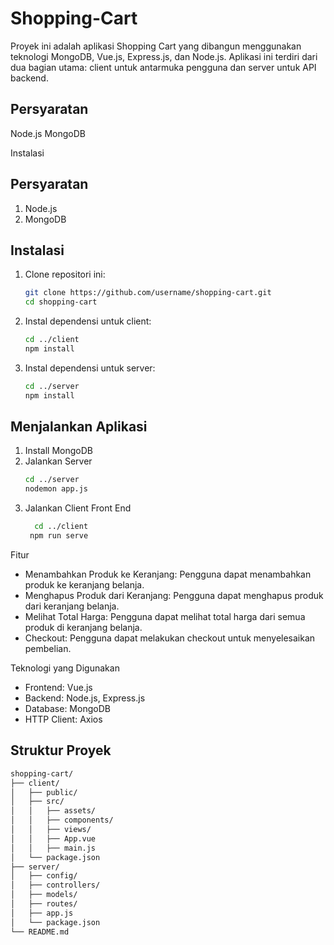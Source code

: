 # Shopping-Cart
Proyek ini adalah aplikasi Shopping Cart yang dibangun menggunakan teknologi MongoDB, Vue.js, Express.js, dan Node.js. Aplikasi ini terdiri dari dua bagian utama: client untuk antarmuka pengguna dan server untuk API backend.

## Persyaratan
Node.js
MongoDB

Instalasi

## Persyaratan
1. Node.js
2. MongoDB

## Instalasi
1. Clone repositori ini:
   ```bash
   git clone https://github.com/username/shopping-cart.git
   cd shopping-cart
2. Instal dependensi untuk client:
   ```bash
   cd ../client
   npm install
3. Instal dependensi untuk server:
   ```bash
   cd ../server
   npm install

## Menjalankan Aplikasi 
1. Install MongoDB
2. Jalankan Server
    ```bash
    cd ../server
    nodemon app.js
4. Jalankan Client Front End
    ```bash
      cd ../client
     npm run serve

Fitur
- Menambahkan Produk ke Keranjang: Pengguna dapat menambahkan produk ke keranjang belanja.
- Menghapus Produk dari Keranjang: Pengguna dapat menghapus produk dari keranjang belanja.
- Melihat Total Harga: Pengguna dapat melihat total harga dari semua produk di keranjang belanja.
- Checkout: Pengguna dapat melakukan checkout untuk menyelesaikan pembelian.

Teknologi yang Digunakan
- Frontend: Vue.js
- Backend: Node.js, Express.js
- Database: MongoDB
- HTTP Client: Axios
  
## Struktur Proyek
```bash
shopping-cart/
├── client/
│   ├── public/
│   ├── src/
│   │   ├── assets/
│   │   ├── components/
│   │   ├── views/
│   │   ├── App.vue
│   │   ├── main.js
│   └── package.json
├── server/
│   ├── config/
│   ├── controllers/
│   ├── models/
│   ├── routes/
│   ├── app.js
│   └── package.json
└── README.md


